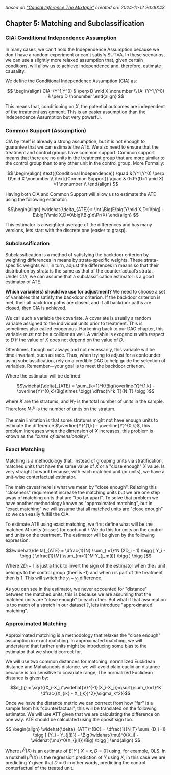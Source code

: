 *based on ["Causal Inference The Mixtape"][1]*
*created on: 2024-11-12 20:00:43*

## Chapter 5: Matching and Subclassification

### CIA: Conditional Independence Assumption

In many cases, we can't hold the Independence Assumption because we don't have a random experiment or can't satisfy SUTVA. In these scenarios, we can use a slightly more relaxed assumption that, given certain conditions, will allow us to achieve independence and, therefore, estimate causality. 

We define the Conditional Independence Assumption (CIA) as:

$$
\begin{align}
CIA: (Y^1,Y^0)  & \perp D \mid X  \nonumber \\
IA:  (Y^1,Y^0)  & \perp D \nonumber 
\end{align}
$$


This means that, conditioning on $X$, the potential outcomes are independent of the treatment assignment. This is an easier assumption than the Independence Assumption but very powerful.

### Common Support (Assumption)

CIA by itself is already a strong assumption, but it is not enough to guarantee that we can estimate the ATE. We also need to ensure that the treatment and control groups have common support. Common support means that there are no units in the treatment group that are more similar to the control group than to any other unit in the control group. More Formally:

$$
\begin{align}
\text{(Conditional Independence)}  \quad &(Y^1,Y^0) \perp D\mid X    \nonumber \\
\text{(Common Support)}  \quad & 0<Pr(D=1 \mid X) <1   \nonumber \\
\end{align}
$$

Having both CIA and Common Support will allow us to estimate the ATE using the following estimator:

$$\begin{align}
   \widehat{\delta_{ATE}}= \int \Big(E\big[Y\mid X,D=1\big] - E\big[Y\mid X,D=0\big]\Big)d\Pr(X)
\end{align}
$$

This estimator is a weighted average of the differences and has many versions, lets start with the discrete one (easier to grasp).

### Subclassification

Subclassification is a method of satisfying the backdoor criterion by weighting differences in means by strata-specific weights. These strata-specific weights will, in turn, adjust the differences in means so that their distribution by strata is the same as that of the counterfactual’s strata. Under CIA, we can assume that a subclassification estimator is a good estimator of ATE. 

**Which variable(s) should we use for adjustment?**  We need to choose a set of variables that satisfy the backdoor criterion. If the backdoor criterion is met, then all backdoor paths are closed, and if all backdoor paths are closed, then CIA is achieved. 

We call such a variable the covariate. A covariate is usually a random variable assigned to the individual units prior to treatment. This is sometimes also called exogenous. Harkening back to our DAG chapter, this variable must not be a collider as well. A variable is exogenous with respect to $D$ if the value of $X$ does not depend on the value of $D$.

Oftentimes, though not always and not necessarily, this variable will be time-invariant, such as race. Thus, when trying to adjust for a confounder using subclassification, rely on a credible DAG to help guide the selection of variables. Remember—your goal is to meet the backdoor criterion.

Where the estimator will be defined:

$$\widehat{\delta}_{ATE} = \sum_{k=1}^K\Big(\overline{Y}^{1,k} - \overline{Y}^{0,k}\Big)\times \bigg( \dfrac{N^k_T}{N_T} \bigg )$$

where $K$ are the stratums, and $N_T$ is the total number of units in the sample. Therefore $N_T^k$ is the number of units on the stratum. 

The main limitation is that some stratums might not have enough units to estimate the difference $\overline{Y}^{1,k} - \overline{Y}^{0,k}$, this problem increases when the dimension of $X$ increases, this problem is known as the _"curse of dimensionality"_.

### Exact Matching

Matching is a methodology that, instead of grouping units via stratification, matches units that have the same value of $X$ or a "close enough" $X$ value. Is very straight forward because, with each matched unit (or units), we have a unit-wise conterfactual estimator.

The main caveat here is what we mean by "close enough". Relaxing this "closeness" requirement increase the matching units but we are one step away of matching units that are "too far apart". To solve that problem we have another methodology known as "approximated matching", but in "exact matching" we will assume that all matched units are "close enough" so we can easily fulfill the CIA. 

To estimate ATE using exact matching, we first define what will be the matched $M$-units (closer) for each unit $i$. We do this for units on the control and units on the treatment. The estimator will be given by the following expression:

$$\widehat{\delta}_{ATE} = \dfrac{1}{N} \sum_{i=1}^N (2D_i - 1) \bigg [ Y_i - \bigg ( \dfrac{1}{M} \sum_{m=1}^M Y_{j_m(i)} \bigg ) \bigg ]$$

Where $2D_i-1$ is just a trick to invert the sign of the estimator when the $i$ unit belongs to the control group (then is -1) and when $i$ is part of the treatment then is 1. This will switch the $y_i-y_j$ difference. 

As you can see in the estimator, we never accounted for "distance" between the matched units, this is because we are assuming that the matched units are "close enough" to each other. But what if that assumption is too much of a stretch in our dataset ?, lets introduce "approximated matching".

### Approximated Matching

Approximated matching is a methodology that relaxes the "close enough" assumption in exact matching. In approximated matching, we will understand that further units might be introducing some bias to the estimator that we should correct for. 

We will use two common distances for matching: normalized Euclidean distance and Mahalanobis distance. we will avoid plain euclidian distance because is too sensitive to covariate range, The normalized Euclidean distance is given by:

$$d_{ij} = \sqrt{(X_i-X_j)'\widehat{V}^{-1}(X_i-X_j)}=\sqrt{\sum_{k=1}^K \dfrac{(X_{ik} - X_{jk})^2}{\sigma_k^2}}$$

Once we have the distance metric we can corrrect from how "far" is a sample from his "counterfactual", this will be translated on the following estimator. We will use ATT given that we are calculating the difference on one way. ATE should be calculated using the oposit sign too. 

$$
\begin{align}
   \widehat{\delta}_{ATT}^{BC} = \dfrac{1}{N_T} \sum_{D_i=1} \bigg [ (Y_i - Y_{j(i)}) - \Big(\widehat{\mu}^0(X_i) - \widehat{\mu}^0(X_{j(i)})\Big) \bigg ]
\end{align}
$$

Where $\widehat{\mu}^0(X)$ is an estimate of $E[Y\mid X=x,D=0]$ using, for example, OLS. In a nutshell $\widehat{\mu}^0(X)$ is the regression  prediction of $Y$ using $X$, in this case we are predicting $Y$ given that $D=0$ in other words, predicting the control conterfactual of the treated unit. 

[//]:the_mixtape_summary_32.md> (References)
[1]: <https://mixtape.scunning.com/>


[//]:the_mixtape_summary_32.md> (Some snippets)
[//]: # (add an image <img src="" style='height:400px;'>)